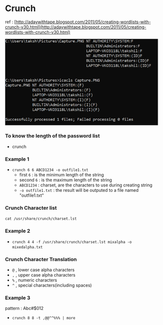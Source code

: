 # Crunch

ref : [http://adaywithtape.blogspot.com/2011/05/creating-wordlists-with-crunch-v30.html](http://adaywithtape.blogspot.com/2011/05/creating-wordlists-with-crunch-v30.html)

![](../.gitbook/assets/image%20%2831%29.png)

### To know the length of the password list

* crunch 

### Example 1

* `crunch 6 6 ABCD1234 -o outfile1.txt`
  * first `6` : is the minimum length of the string
  * second `6` : is the maximum length of the string
  * `ABCD1234` : charset, are the characters to use during creating string
  * `-o outfile1.txt` : the result will be outputed to a file named "outfile1.txt"

### Crunch Character list

`cat /usr/share/crunch/charset.lst`

### Example 2

* `crunch 4 4 -f /usr/share/crunch/charset.lst mixalpha -o mixedalpha.txt`

### Crunch Character Translation

* `@` , lower case alpha characters
* `,` , upper case alpha characters
* `%` , numeric characters
* `^` , special characters\(including spaces\)

### Example 3

pattern : Abc\#$012

* `crunch 8 8 -t ,@@^^%%% | more`



